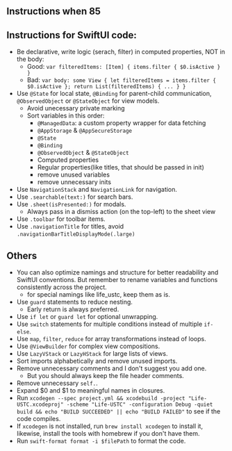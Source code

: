 ## Instructions when 85

## Instructions for SwiftUI code:

- Be declarative, write logic (serach, filter) in computed properties, NOT in the body:
  - Good: `var filteredItems: [Item] { items.filter { $0.isActive } }`
  - Bad: `var body: some View { let filteredItems = items.filter { $0.isActive }; return List(filteredItems) { ... } }`
- Use `@State` for local state, `@Binding` for parent-child communication, `@ObservedObject` or `@StateObject` for view models.
  - Avoid unecessary private marking
  - Sort variables in this order:
    - `@ManagedData`: a custom property wrapper for data fetching
    - `@AppStorage` & `@AppSecureStorage`
    - `@State`
    - `@Binding`
    - `@ObservedObject` & `@StateObject`
    - Computed properties
    - Regular properties(like titles, that should be passed in init)
    - remove unused variables
    - remove unnecessary inits
- Use `NavigationStack` and `NavigationLink` for navigation.
- Use `.searchable(text:)` for search bars.
- Use `.sheet(isPresented:)` for modals.
  - Always pass in a dismiss action (on the top-left) to the sheet view
- Use `.toolbar` for toolbar items.
- Use `.navigationTitle` for titles, avoid `.navigationBarTitleDisplayMode(.large)`

## Others

- You can also optimize namings and structure for better readability and SwiftUI conventions. But remember to rename variables and functions consistently across the project.
  - for special namings like life_ustc, keep them as is.
- Use `guard` statements to reduce nesting.
  - Early return is always preferred.
- Use `if let` or `guard let` for optional unwrapping.
- Use `switch` statements for multiple conditions instead of multiple `if-else`.
- Use `map`, `filter`, `reduce` for array transformations instead of loops.
- Use `@ViewBuilder` for complex view compositions.
- Use `LazyVStack` or `LazyHStack` for large lists of views.
- Sort imports alphabetically and remove unused imports.
- Remove unnecessary comments and I don't suggest you add one.
  - But you should always keep the file header comments.
- Remove unnecessary `self.`.
- Expand $0 and $1 to meaningful names in closures.
- Run `xcodegen --spec project.yml && xcodebuild -project "Life-USTC.xcodeproj" -scheme "Life-USTC" -configuration Debug -quiet build && echo "BUILD SUCCEEDED" || echo "BUILD FAILED"` to see if the code compiles.
- If `xcodegen` is not installed, run `brew install xcodegen` to install it, likewise, install the tools with homebrew if you don't have them.
- Run `swift-format format -i $filePath` to format the code.
